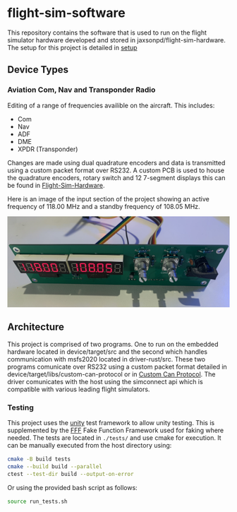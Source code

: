 # flight-sim-software

This repository contains the software that is used to run on the flight simulator hardware developed and stored in jaxsonpd/flight-sim-hardware. The setup for this project is detailed in [setup](SETUP.md)

## Device Types

### Aviation Com, Nav and Transponder Radio

Editing of a range of frequencies availible on the aircraft. This includes:

- Com
- Nav
- ADF
- DME
- XPDR (Transponder)

Changes are made using dual quadrature encoders and data is transmitted using a custom packet format over RS232. A custom PCB is used to house the quadrature encoders, rotary switch and 12 7-segment displays this can be found in [Flight-Sim-Hardware](https://github.com/jaxsonpd/flight-sim-hardware).

Here is an image of the input section of the project showing an active frequency of 118.00 MHz and a standby frequency of 108.05 MHz.

![Input Device for Radio](docs/photos/IMG_6265.jpeg)

## Architecture

This project is comprised of two programs. One to run on the embedded hardware located in device/target/src and the second which handles communication with msfs2020 located in driver-rust/src. These two programs comunicate over RS232 using a custom packet format detailed in device/target/libs/custom-can-protocol or in [Custom Can Protocol](https://github.com/jaxsonpd/custom-can-protocol). The driver comunicates with the host using the simconnect api which is compatible with various leading flight simulators.

### Testing

This project uses the [unity](https://github.com/ThrowTheSwitch/Unity) test framework to allow unity testing. This is supplemented by the [FFF](https://github.com/meekrosoft/fff) Fake Function Framework used for faking where needed. The tests are located in `./tests/` and use cmake for execution. It can be manually executed from the host directory using:

```bash
cmake -B build tests
cmake --build build --parallel
ctest --test-dir build --output-on-error
```

Or using the provided bash script as follows:

```bash
source run_tests.sh
```
